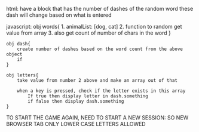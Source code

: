 html:
    have a block that has the number of dashes of the random word
    these dash will change based on what is entered

javascript:
    obj words{
      1.  animalList: [dog, cat]
      2.  function to random get value from array
      3.  also get count of number of chars in the word
    }

    obj dash{
        create number of dashes based on the word count from the above object
        if
    }
   
    obj letters{
        take value from number 2 above and make an array out of that
        
        when a key is pressed, check if the letter exists in this array
            If true then display letter in dash.something 
            if false then display dash.something
    }


TO START THE GAME AGAIN, NEED TO START A NEW SESSION: SO NEW BROWSER TAB
ONLY LOWER CASE LETTERS ALLOWED
   